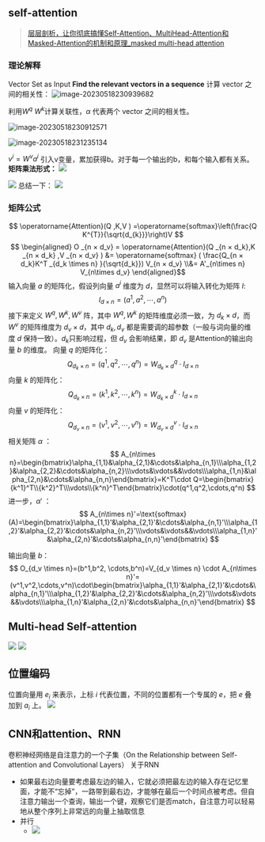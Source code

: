 ## self-attention
> [层层剖析，让你彻底搞懂Self-Attention、MultiHead-Attention和Masked-Attention的机制和原理_masked multi-head attention](https://blog.csdn.net/zhaohongfei_358/article/details/122861751)
### 理论解释
Vector Set as Input 
**Find the relevant vectors in a sequence** 
计算 vector 之间的相关性：
![image-20230518230939682](static/image-20230518230939682.png)

利用$W^q\ W^k$计算关联性，$\alpha$ 代表两个 vector 之间的相关性。

![image-20230518230912571](static/image-20230518230912571.png)

![image-20230518231235134](static/image-20230518231235134.png)

$v^i=W^va^i$ 引入v变量，累加获得b。对于每一个输出的b，和每个输入都有关系。
**矩阵乘法形式：**
![](static/image-20240619223230614.png)

![](static/image-20240619223559453.png)
总结一下：
![](static/image-20240619223954212.png)
### 矩阵公式
$$
\operatorname{Attention}(Q ,K,V ) =\operatorname{softmax}\left(\frac{Q K^{T}}{\sqrt{d_{k}}}\right)V
$$
$$
 \begin{aligned}
O _{n × d_v} = \operatorname{Attention}(Q _{n × d_k},K _{n × d_k} ,V _{n × d_v} ) &= \operatorname{softmax} ⁡( \frac{Q_{n × d_k}K^T _{d_k \times n} }{\sqrt{d_k}}) V_{n × d_v} \\&= A'_{n\times n} V_{n\times d_v} 
\end{aligned}​​​
$$
输入向量 $a$ 的矩阵化，假设列向量 $a^i$ 维度为 $d$，显然可以将输入转化为矩阵 $I$:
$$
I_{d \times n}=(a^1,a^2,\cdots ,a^n)
$$
接下来定义 $W^q, W^k, W^v$ 阵，其中 $W^q, W^k$ 的矩阵维度必须一致，为 $d_k\times d$，而 $W^v$ 的矩阵维度为 $d_v\times d$，其中 $d_k, d_v$ 都是需要调的超参数（一般与词向量的维度 $d$ 保持一致）。$d_k$ ​只影响过程，但 $d_v$ 会影响结果，即 $d_v$ 是Attention的输出向量 $b$ 的维度。
向量 $q$ 的矩阵化：
$$
Q_{d_k\times n}=(q^1,q^2,\cdots ,q^n)=W^q_{d_k \times d} \cdot I_{d \times n}
$$
向量 $k$ 的矩阵化：
$$
Q_{d_k\times n}=(k^1,k^2,\cdots ,k^n)=W^k_{d_k \times d} \cdot I_{d \times n}
$$
向量 $v$ 的矩阵化：
$$
Q_{d_v\times n}=(v^1,v^2,\cdots ,v^n)=W^v_{d_v \times d} \cdot I_{d \times n}
$$
相关矩阵 $\alpha$ ：
$$
A_{n\times n}=\begin{bmatrix}\alpha_{1,1}&\alpha_{2,1}&\cdots&\alpha_{n,1}\\\alpha_{1,2}&\alpha_{2,2}&\cdots&\alpha_{n,2}\\\vdots&\vdots&&\vdots\\\alpha_{1,n}&\alpha_{2,n}&\cdots&\alpha_{n,n}\end{bmatrix}=K^T\cdot Q=\begin{bmatrix}{k^1}^T\\{k^2}^T\\\vdots\\{k^n}^T\end{bmatrix}\cdot(q^1,q^2,\cdots,q^n)
$$
进一步，$\alpha'$ ：
$$
A_{n\times n}'=\text{softmax}(A)=\begin{bmatrix}\alpha_{1,1}'&\alpha_{2,1}'&\cdots&\alpha_{n,1}'\\\alpha_{1,2}'&\alpha_{2,2}'&\cdots&\alpha_{n,2}'\\\vdots&\vdots&&\vdots\\\alpha_{1,n}'&\alpha_{2,n}'&\cdots&\alpha_{n,n}'\end{bmatrix}
$$

输出向量 $b$：
$$
O_{d_v \times n}=(b^1,b^2, \cdots,b^n)=V_{d_v \times n} \cdot A_{n\times n}'=(v^1,v^2,\cdots,v^n)\cdot\begin{bmatrix}\alpha_{1,1}'&\alpha_{2,1}'&\cdots&\alpha_{n,1}'\\\alpha_{1,2}'&\alpha_{2,2}'&\cdots&\alpha_{n,2}'\\\vdots&\vdots&&\vdots\\\alpha_{1,n}'&\alpha_{2,n}'&\cdots&\alpha_{n,n}'\end{bmatrix}
$$
## Multi-head Self-attention
![](static/image-20240619224728656.png)
![](static/image-20240619224808540.png)
## 位置编码
位置向量用 $e_i$ 来表示，上标 $i$ 代表位置，不同的位置都有一个专属的 $e$，把 $e$ 叠加到 $a_i$ 上。
![](static/image-20240619230832474.png)
## CNN和attention、RNN
卷积神经网络是自注意力的一个子集（On the Relationship between Self-attention and Convolutional Layers）
关于RNN
- 如果最右边向量要考虑最左边的输入，它就必须把最左边的输入存在记忆里面，才能不“忘掉”，一路带到最右边，才能够在最后一个时间点被考虑。但自注意力输出一个查询，输出一个键，观察它们是否match，自注意力可以轻易地从整个序列上非常远的向量上抽取信息
- 并行
    - ![](static/image-20240619231804976.png)
